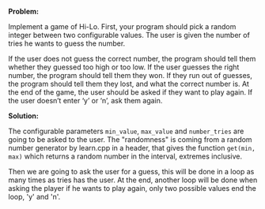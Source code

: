 **Problem:**

Implement a game of Hi-Lo. 
First, your program should pick a random integer between two configurable values. 
The user is given the number of tries he wants to guess the number.

If the user does not guess the correct number, 
the program should tell them whether they guessed too high or too low. 
If the user guesses the right number, the program should tell them they won. 
If they run out of guesses, the program should tell them they lost, 
and what the correct number is. 
At the end of the game, the user should be asked if they want to play again. 
If the user doesn’t enter ‘y’ or ‘n’, ask them again.

**Solution:**

The configurable parameters `min_value`, `max_value` and `number_tries` are going to be asked to the user.
The "randomness" is coming from a random number generator by learn.cpp in a header, that gives the function
`get(min, max)` which returns a random number in the interval, extremes inclusive.

Then we are going to ask the user for a guess, 
this will be done in a loop as many times as tries has the user.
At the end, another loop will be done when asking the player if he wants to play again,
only two possible values end the loop, 'y' and 'n'.